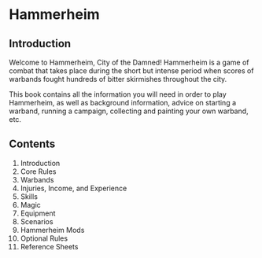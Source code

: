 # Hammerheim

## Introduction

Welcome to Hammerheim, City of the Damned! Hammerheim is a game of combat that takes place during the short but intense period when scores of warbands fought hundreds of bitter skirmishes throughout the city. 

This book contains all the information you will need in order to play Hammerheim, as well as background information, advice on starting a warband, running a campaign, collecting and painting your own warband, etc. 

## Contents

1. Introduction
2. Core Rules
3. Warbands
4. Injuries, Income, and Experience
5. Skills
6. Magic
7. Equipment
8. Scenarios
9. Hammerheim Mods
10. Optional Rules
11. Reference Sheets
